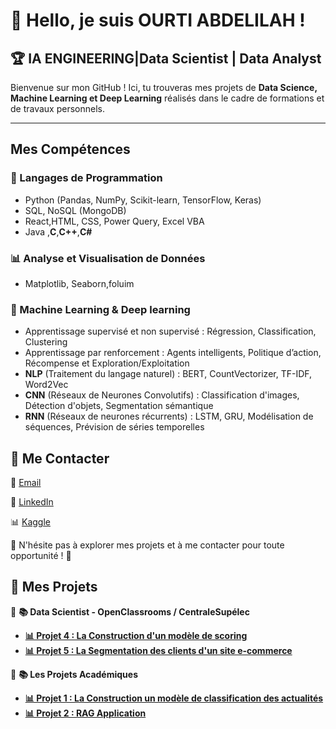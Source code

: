 # 👋 Hello, je suis OURTI ABDELILAH !

## 🏆 IA ENGINEERING|Data Scientist | Data Analyst 

Bienvenue sur mon GitHub ! Ici, tu trouveras mes projets de **Data Science, Machine Learning et Deep Learning** réalisés dans le cadre de formations et de travaux personnels.

---

##  Mes Compétences

### 🔹 Langages de Programmation
- Python (Pandas, NumPy, Scikit-learn, TensorFlow, Keras)
- SQL, NoSQL (MongoDB)
- React,HTML, CSS, Power Query, Excel VBA
- Java ,**C**,**C++**,**C#**

### 📊 Analyse et Visualisation de Données
- Matplotlib, Seaborn,foluim

### 🤖 Machine Learning & Deep learning 
- Apprentissage supervisé et non supervisé : Régression, Classification, Clustering
- Apprentissage par renforcement : Agents intelligents, Politique d’action, Récompense et Exploration/Exploitation
- **NLP** (Traitement du langage naturel) : BERT, CountVectorizer, TF-IDF, Word2Vec
- **CNN** (Réseaux de Neurones Convolutifs) : Classification d'images, Détection d'objets, Segmentation sémantique
- **RNN** (Réseaux de neurones récurrents)  : LSTM, GRU, Modélisation de séquences, Prévision de séries temporelles

## 📩 Me Contacter  

📧 [Email](mailto:abdelilahourti@gmail.com)  

🔗 [LinkedIn](https://www.linkedin.com/in/abdelilah-ourti-a529412a8?utm_source=share&utm_campaign=share_via&utm_content=profile&utm_medium=android_app)

📊 [Kaggle](https://www.kaggle.com/abdelilahourti)

🚀 N'hésite pas à explorer mes projets et à me contacter pour toute opportunité ! 🚀  
## 📌 Mes Projets 

🔷 **📚 Data Scientist - OpenClassrooms / CentraleSupélec**  

- [**📊 Projet 4 : La Construction d'un modèle de scoring**](https://github.com/Abdelilah04116/Construisez-un-mod-le-de-scoring)
- [**📊 Projet 5 : La Segmentation des clients d'un site e-commerce**](https://github.com/Abdelilah04116/Segmentez_des_clients_d_un_site_ecommerce)


🔷 **📚 Les Projets Académiques**

- [**📊 Projet 1 : La Construction un modèle de classification des actualités**](https://github.com/Abdelilah04116/fake-and-real-news-Classification-)
- [**📊 Projet 2 : RAG Application**](https://github.com/Abdelilah04116/RAG_Project)


 
